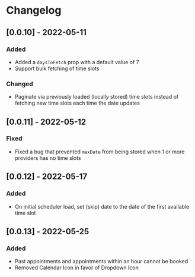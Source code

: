 # Changelog

## [0.0.10] - 2022-05-11

### Added

- Added a `daysToFetch` prop with a default value of 7
- Support bulk fetching of time slots

### Changed

- Paginate via previously loaded (locally stored) time slots instead of fetching new time slots each time the date updates

## [0.0.11] - 2022-05-12

### Fixed

- Fixed a bug that prevented `maxDate` from being stored when 1 or more providers has no time slots

## [0.0.12] - 2022-05-17

### Added

- On initial scheduler load, set (skip) date to the date of the first available time slot

## [0.0.13] - 2022-05-25

### Added

- Past appointments and appointments within an hour cannot be booked
- Removed Calendar Icon in favor of Dropdown Icon